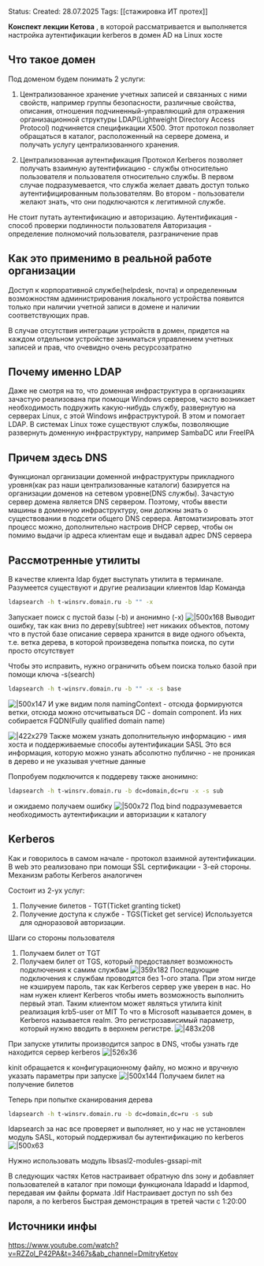 Status:
Created: 28.07.2025
Tags: [[стажировка ИТ протех]]

**Конспект лекции Кетова** , в которой рассматривается и выполняется настройка аутентификации kerberos в домен AD на Linux хосте
## Что такое домен
Под доменом будем понимать 2 услуги:
1. Централизованное хранение учетных записей и связанных с ними свойств, например группы безопасности, различные свойства, описания, отношения подчиненный-управляющий для отражения организационной структуры
LDAP(Lightweight Directory Access Protocol) подчиняется спецификации X500. Этот протокол позволяет обращаться в каталог, расположенный на сервере домена, и получать услугу централизованного хранения. 

2. Централизованная аутентификация
Протокол Kerberos позволяет получать взаимную аутентификацию - службы относительно пользователя и пользователя относительно службы. В первом случае подразумевается, что служба желает давать доступ только аутентифицированным пользователям. Во втором - пользователи желают знать, что они подключаются к легитимной службе.

Не стоит путать аутентификацию и авторизацию.
Аутентификация - способ проверки подлинности пользователя
Авторизация - определение полномочий пользователя, разграничение прав

## Как это применимо в реальной работе организации
Доступ к корпоративной службе(helpdesk, почта) и определенным возможностям администрирования локального устройства появится только при наличии учетной записи в домене и наличии соответствующих прав.

В случае отсутствия интеграции устройств в домен, придется на каждом отдельном устройстве заниматься управлением учетных записей и прав, что очевидно очень ресурсозатратно

## Почему именно LDAP
Даже не смотря на то, что доменная инфраструктура в организациях зачастую реализована при помощи Windows серверов, часто возникает необходимость подружить какую-нибудь службу, развернутую на серверах Linux, с этой Windows инфраструктурой. В этом и помогает LDAP. В системах Linux тоже существуют службы, позволяющие развернуть доменную инфраструктуру, например SambaDC или FreeIPA

## Причем здесь DNS
Функционал организации доменной инфраструктуры прикладного уровня(как раз наши централизованные каталоги) базируется на организации доменов на сетевом уровне(DNS службы). Зачастую сервер домена является DNS сервером. Поэтому, чтобы ввести машины в доменную инфраструктуру, они должны знать о существовании в подсети общего DNS сервера. Автоматизировать этот процесс можно, дополнительно настроив DHCP сервер, чтобы он помимо выдачи ip адреса клиентам еще и выдавал адрес DNS сервера
## Рассмотренные утилиты
В качестве клиента ldap будет выступать утилита в терминале. Разумеется существуют и другие реализации клиентов ldap
Команда
```bash
ldapsearch -h t-winsrv.domain.ru -b "" -x
```

Запускает поиск с пустой базы (-b) и анонимно (-x)
![|500x168](../../../Файлы/images/LDAP%20и%20Kerberos%20часть%201-28.07.2025-10_07.png)
Выводит ошибку, так как вниз по дереву(subtree) нет никаких объектов, потому что в пустой базе описание сервера хранится в виде одного объекта, т.е. ветка дерева, в которой произведена попытка поиска, по сути просто отсутствует

Чтобы это исправить, нужно ограничить объем поиска только базой при помощи ключа -s(search)
```bash
ldapsearch -h t-winsrv.domain.ru -b "" -x -s base
```
![|500x147](../../../Файлы/images/LDAP%20и%20Kerberos%20часть%201-28.07.2025-11_07-1.png)
И уже видим поля namingContext - отсюда формируются ветки, отсюда можно отсчитываться
DC - domain component. Из них собирается FQDN(Fully qualified domain name)

![|422x279](../../../Файлы/images/LDAP%20и%20Kerberos%20часть%201-28.07.2025-11_07-2.png)
Также можем узнать дополнительную информацию - имя хоста и поддерживаемые способы аутентификации SASL
Это вся информация, которую можно узнать абсолютно публично - не проникая в дерево и не указывая учетные данные

Попробуем подключится к поддереву также анонимно:
```bash
ldapsearch -h t-winsrv.domain.ru -b dc=domain,dc=ru -x -s sub
```
и ожидаемо получаем ошибку
![|500x72](../../../Файлы/images/LDAP%20и%20Kerberos%20часть%201-28.07.2025-11_07-3.png)
Под bind подразумевается необходимость аутентификации и авторизации к каталогу

## Kerberos
Как и говорилось в самом начале - протокол взаимной аутентификации. В web это реализовано при помощи SSL сертификации - 3-ей стороны. Механизм работы Kerberos аналогичен

Состоит из 2-ух услуг:
1. Получение билетов - TGT(Ticket granting ticket)
2. Получение доступа к службе - TGS(Ticket get service)
Используется для одноразовой авторизации. 

Шаги со стороны пользователя
1. Получаем билет от TGT
2. Получаем билет от TGS, который предоставляет возможность подключения к самим службам
![|359x182](../../../Файлы/images/LDAP%20и%20Kerberos%20часть%201-28.07.2025-12_07.png)
Последующие подключения к службам проводятся без 1-ого этапа. При этом нигде не кэшируем пароль, так как Kerberos сервер уже уверен в нас.
Но нам нужен клиент Kerberos чтобы иметь возможность выполнить первый этап.
Таким клиентом может являться утилита kinit реализация krb5-user от MIT
То что в Microsoft называется домен, в Kerberos называется realm. Это регистрозависимый параметр, который нужно вводить в верхнем регистре.
![|483x208](../../../Файлы/images/LDAP%20и%20Kerberos%20часть%201-28.07.2025-12_07-1.png)

При запуске утилиты производится запрос в DNS, чтобы узнать где находится сервер kerberos
![|526x36](../../../Файлы/images/LDAP%20и%20Kerberos%20часть%201-28.07.2025-12_07-2.png)

kinit обращается к конфигурационному файлу, но можно и вручную указать параметры при запуске
![|500x144](../../../Файлы/images/LDAP%20и%20Kerberos%20часть%201-28.07.2025-12_07-4.png)
Получаем билет на получение билетов

Теперь при попытке сканирования дерева
```bash
ldapsearch -h t-winsrv.domain.ru -b dc=domain,dc=ru -s sub
```
ldapsearch за нас все проверяет и выполняет, но у нас не установлен модуль SASL, который поддерживал бы аутентификацию по kerberos
![|500x63](../../../Файлы/images/LDAP%20и%20Kerberos%20часть%201-28.07.2025-12_07-5.png)

Нужно использовать модуль libsasl2-modules-gssapi-mit

В следующих частях Кетов настраивает обратную dns зону и добавляет пользователей в каталог при помощи функционала ldapadd и ldapmod, передавая им файлы формата .ldif
Настраивает доступ по ssh без пароля, а по kerberos
Быстрая демонстрация в третей части с 1:20:00
## Источники инфы
https://www.youtube.com/watch?v=RZZol_P42PA&t=3467s&ab_channel=DmitryKetov
